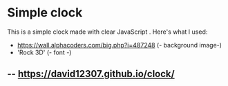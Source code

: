 # Simple clock

This is a simple clock made with clear JavaScript
.
Here's what I used:
 * https://wall.alphacoders.com/big.php?i=487248 (- background image-)
 * 'Rock 3D' (- font -)

--
https://david12307.github.io/clock/
--
